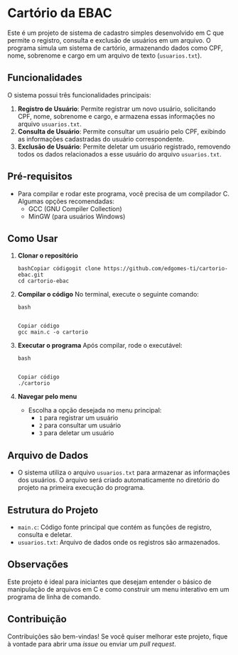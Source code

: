 # Cartório da EBAC

Este é um projeto de sistema de cadastro simples desenvolvido em C que permite o registro, consulta e exclusão de usuários em um arquivo. O programa simula um sistema de cartório, armazenando dados como CPF, nome, sobrenome e cargo em um arquivo de texto (`usuarios.txt`).

## Funcionalidades

O sistema possui três funcionalidades principais:

1. **Registro de Usuário**: Permite registrar um novo usuário, solicitando CPF, nome, sobrenome e cargo, e armazena essas informações no arquivo `usuarios.txt`.
2. **Consulta de Usuário**: Permite consultar um usuário pelo CPF, exibindo as informações cadastradas do usuário correspondente.
3. **Exclusão de Usuário**: Permite deletar um usuário registrado, removendo todos os dados relacionados a esse usuário do arquivo `usuarios.txt`.

## Pré-requisitos

- Para compilar e rodar este programa, você precisa de um compilador C. Algumas opções recomendadas:
  - GCC (GNU Compiler Collection)
  - MinGW (para usuários Windows)

## Como Usar

1. **Clonar o repositório**

   ```
   bashCopiar códigogit clone https://github.com/edgomes-ti/cartorio-ebac.git
   cd cartorio-ebac
   ```

2. **Compilar o código** No terminal, execute o seguinte comando:

   ```
   bash
   
   
   Copiar código
   gcc main.c -o cartorio
   ```

3. **Executar o programa** Após compilar, rode o executável:

   ```
   bash
   
   
   Copiar código
   ./cartorio
   ```

4. **Navegar pelo menu**

   - Escolha a opção desejada no menu principal:
     - `1` para registrar um usuário
     - `2` para consultar um usuário
     - `3` para deletar um usuário

## Arquivo de Dados

- O sistema utiliza o arquivo `usuarios.txt` para armazenar as informações dos usuários. O arquivo será criado automaticamente no diretório do projeto na primeira execução do programa.

## Estrutura do Projeto

- `main.c`: Código fonte principal que contém as funções de registro, consulta e deletar.
- `usuarios.txt`: Arquivo de dados onde os registros são armazenados.

## Observações

Este projeto é ideal para iniciantes que desejam entender o básico de manipulação de arquivos em C e como construir um menu interativo em um programa de linha de comando.

## Contribuição

Contribuições são bem-vindas! Se você quiser melhorar este projeto, fique à vontade para abrir uma *issue* ou enviar um *pull request*.
